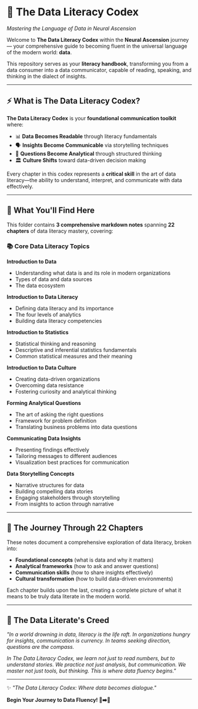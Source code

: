# 📖 The Data Literacy Codex
_Mastering the Language of Data in Neural Ascension_

Welcome to **The Data Literacy Codex** within the **Neural Ascension** journey — your comprehensive guide to becoming fluent in the universal language of the modern world: **data**.

This repository serves as your **literacy handbook**, transforming you from a data consumer into a data communicator, capable of reading, speaking, and thinking in the dialect of insights.

---

## ⚡ What is The Data Literacy Codex?

**The Data Literacy Codex** is your **foundational communication toolkit** where:
- 📊 **Data Becomes Readable** through literacy fundamentals
- 🗣️ **Insights Become Communicable** via storytelling techniques
- 🎯 **Questions Become Analytical** through structured thinking
- 🏛️ **Culture Shifts** toward data-driven decision making

Every chapter in this codex represents a **critical skill** in the art of data literacy—the ability to understand, interpret, and communicate with data effectively.

---

## 📓 What You'll Find Here

This folder contains **3 comprehensive markdown notes** spanning **22 chapters** of data literacy mastery, covering:

### 📚 **Core Data Literacy Topics**

**Introduction to Data**
- Understanding what data is and its role in modern organizations
- Types of data and data sources
- The data ecosystem

**Introduction to Data Literacy**
- Defining data literacy and its importance
- The four levels of analytics
- Building data literacy competencies

**Introduction to Statistics**
- Statistical thinking and reasoning
- Descriptive and inferential statistics fundamentals
- Common statistical measures and their meaning

**Introduction to Data Culture**
- Creating data-driven organizations
- Overcoming data resistance
- Fostering curiosity and analytical thinking

**Forming Analytical Questions**
- The art of asking the right questions
- Framework for problem definition
- Translating business problems into data questions

**Communicating Data Insights**
- Presenting findings effectively
- Tailoring messages to different audiences
- Visualization best practices for communication

**Data Storytelling Concepts**
- Narrative structures for data
- Building compelling data stories
- Engaging stakeholders through storytelling
- From insights to action through narrative

---

## 🎯 The Journey Through 22 Chapters

These notes document a comprehensive exploration of data literacy, broken into:
- **Foundational concepts** (what is data and why it matters)
- **Analytical frameworks** (how to ask and answer questions)
- **Communication skills** (how to share insights effectively)
- **Cultural transformation** (how to build data-driven environments)

Each chapter builds upon the last, creating a complete picture of what it means to be truly data literate in the modern world.

---

## 🌟 The Data Literate's Creed

*"In a world drowning in data, literacy is the life raft. In organizations hungry for insights, communication is currency. In teams seeking direction, questions are the compass.*

*In The Data Literacy Codex, we learn not just to read numbers, but to understand stories. We practice not just analysis, but communication. We master not just tools, but thinking. This is where data fluency begins."*

---

✨ *"The Data Literacy Codex: Where data becomes dialogue."*

**Begin Your Journey to Data Fluency! 📖➡️💬**

